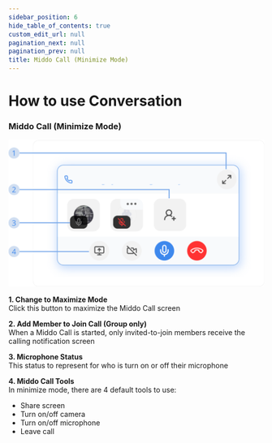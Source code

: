 ```yaml
---  
sidebar_position: 6  
hide_table_of_contents: true  
custom_edit_url: null  
pagination_next: null  
pagination_prev: null  
title: Middo Call (Minimize Mode)  
---  
```

  
# How to use Conversation  
  
### Middo Call (Minimize Mode)  
  
![Middo Call Minimize Mode](./img/middo-call-minimize-mode.png)  
  
**1. Change to Maximize Mode**  
Click this button to maximize the Middo Call screen  
  
**2. Add Member to Join Call (Group only)**  
When a Middo Call is started, only invited-to-join members receive the calling notification screen  
  
**3. Microphone Status**  
This status to represent for who is turn on or off their microphone  
  
**4. Middo Call Tools**  
In minimize mode, there are 4 default tools to use:  
- Share screen  
- Turn on/off camera  
- Turn on/off microphone  
- Leave call  
